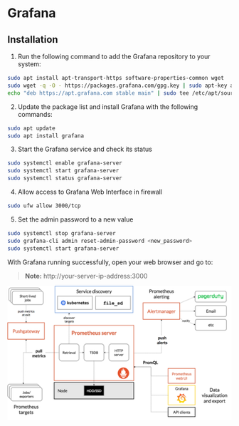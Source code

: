 # Grafana

## Installation

1. Run the following command to add the Grafana repository to your system:

```bash
sudo apt install apt-transport-https software-properties-common wget
sudo wget -q -O - https://packages.grafana.com/gpg.key | sudo apt-key add -
echo "deb https://apt.grafana.com stable main" | sudo tee /etc/apt/sources.list.d/grafana.list
```

2. Update the package list and install Grafana with the following commands:

```bash
sudo apt update
sudo apt install grafana
```

3. Start the Grafana service and check its status

```bash
sudo systemctl enable grafana-server
sudo systemctl start grafana-server
sudo systemctl status grafana-server
```

4. Allow access to Grafana Web Interface in firewall

```bash
sudo ufw allow 3000/tcp
```

5. Set the admin password to a new value

```bash
sudo systemctl stop grafana-server
sudo grafana-cli admin reset-admin-password <new_password>
sudo systemctl start grafana-server
```

With Grafana running successfully, open your web browser and go to:

> **Note:**
> http://your-server-ip-address:3000

![Screenshot-1](./assets/prometheus_architecture.png)

[^1]: xxxxxxxxxxxxxxxxxxxx
